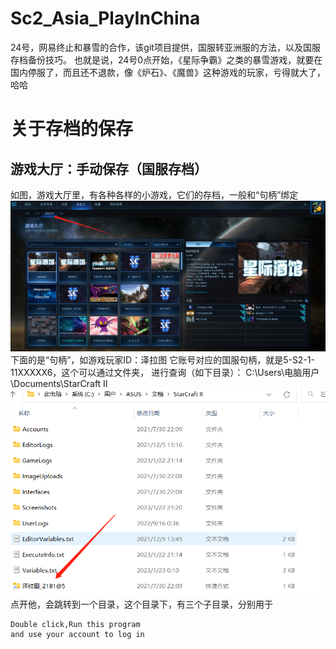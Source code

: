 # Sc2_Asia_PlayInChina
24号，网易终止和暴雪的合作，该git项目提供，国服转亚洲服的方法，以及国服存档备份技巧。
也就是说，24号0点开始，《星际争霸》之类的暴雪游戏，就要在国内停服了，而且还不退款，像《炉石》、《魔兽》这种游戏的玩家，亏得就大了，哈哈



# 关于存档的保存
## 游戏大厅：手动保存（国服存档）
如图，游戏大厅里，有各种各样的小游戏，它们的存档，一般和“句柄”绑定
![image](https://github.com/jhhua/Sc2_Asia_PlayInChina/blob/main/image/213925782-8f9ae737-50df-405e-ac0d-f90bc255b442.png?raw=true)
下面的是“句柄”，如游戏玩家ID：泽拉图
它账号对应的国服句柄，就是5-S2-1-11XXXXX6，这个可以通过文件夹， 进行查询（如下目录）：
C:\Users\电脑用户\Documents\StarCraft II\
![image](https://github.com/jhhua/Sc2_Asia_PlayInChina/blob/main/image/213926386-267b549d-060f-4b98-b2a6-33a7942b343c.png?raw=true)
点开他，会跳转到一个目录，这个目录下，有三个子目录，分别用于


 ```
Double click,Run this program
and use your account to log in
 ```

